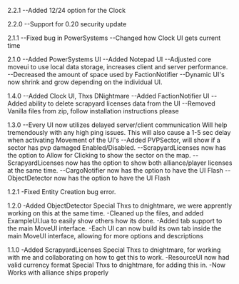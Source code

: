2.2.1
  --Added 12/24 option for the Clock

2.2.0
  --Support for 0.20 security update

2.1.1
  --Fixed bug in PowerSystems
  --Changed how Clock UI gets current time

2.1.0
  --Added PowerSystems UI
  --Added Notepad UI
  --Adjusted core moveui to use local data storage, increases client and server performance.
  --Decreased the amount of space used by FactionNotifier
  --Dynamic UI's now shrink and grow depending on the individual UI.

1.4.0
  --Added Clock UI, Thxs  DNightmare
  --Added FactionNotifier UI
  --Added ability to delete scrapyard licenses data from the UI
  --Removed Vanilla files from zip, follow installation instructions please

1.3.0
  --Every UI now utilizes delayed server/client communication
      Will help tremendously with any high ping issues.
      This will also cause a 1-5 sec delay when activating Movement of the UI's
  --Added PVPSector, will show if a sector has pvp damaged Enabled/Disabled.
  --ScrapyardLicenses now has the option to Allow for Clicking to show the sector on the map.
  --ScrapyardLicenses now has the option to show both alliance/player licenses at the same time.
  --CargoNotifier now has the option to have the UI Flash
  --ObjectDetector now has the option to have the UI Flash

1.2.1
  -Fixed Entity Creation bug error.

1.2.0
  -Added ObjectDetector
      Special Thxs to dnightmare, we were apprently working on this at the same time.
  -Cleaned up the files, and added ExampleUI.lua to easily show others how its done.
  -Added tab support to the main MoveUI interface.
  -Each UI can now build its own tab inside the main MoveUI interface, allowing for more options and descriptions

1.1.0
  -Added ScrapyardLicenses
      Special Thxs to dnightmare, for working with me and collaborating on how to get this to work.
  -ResourceUI now had valid currency format
      Special Thxs to dnightmare, for adding this in.
  -Now Works with alliance ships properly
